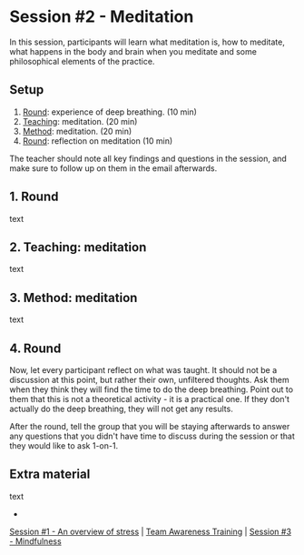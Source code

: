 # Session #2 - Meditation

In this session, participants will learn what meditation is, how to meditate, what happens in the body and brain when you meditate and some philosophical elements of the practice.

## Setup
1. [Round](#01-round): experience of deep breathing. (10 min)
2. [Teaching](#02-teaching-meditation): meditation. (20 min)
3. [Method](#03-method-meditation): meditation. (20 min)
4. [Round](#04-round): reflection on meditation (10 min)

The teacher should note all key findings and questions in the session, and make sure to follow up on them in the email afterwards.

## 1. Round
text

## 2. Teaching: meditation
text

## 3. Method: meditation
text

## 4. Round
Now, let every participant reflect on what was taught. It should not be a discussion at this point, but rather their own, unfiltered thoughts. Ask them when they think they will find the time to do the deep breathing. Point out to them that this is not a theoretical activity - it is a practical one. If they don't actually do the deep breathing, they will not get any results.

After the round, tell the group that you will be staying afterwards to answer any questions that you didn't have time to discuss during the session or that they would like to ask 1-on-1.

## Extra material
text

-

[Session #1 - An overview of stress](session-01-stress.md) | [Team Awareness Training](../..) | [Session #3 - Mindfulness](session-03-mindfulness.md)
